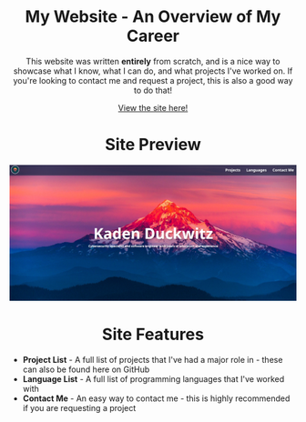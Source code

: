 <h1 align="center">My Website - An Overview of My Career</h1>

<p align="center">This website was written <b>entirely</b> from scratch, and is a nice way to showcase what I know, what I can do, 
  and what projects I've worked on. If you're looking to contact me and request a project, this is also a good way to do that!</p>

<p align="center">
  <a href="https://kadenduckwitz.com/">View the site here!</a>
</p>

<h1 align="center">Site Preview</h1>
<img src="site-preview.png">

<h1 align="center">Site Features</h1>

<ul>
  <li><b>Project List</b> - A full list of projects that I've had a major role in - these can also be found here on GitHub</li>
  <li><b>Language List</b> - A full list of programming languages that I've worked with</li>
  <li><b>Contact Me</b> - An easy way to contact me - this is highly recommended if you are requesting a project</li>
</ul>
